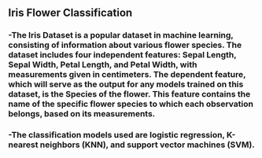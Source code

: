 ##  Iris Flower Classification
### -The Iris Dataset is a popular dataset in machine learning, consisting of information about various flower species. The dataset includes four independent features: Sepal Length, Sepal Width, Petal Length, and Petal Width, with measurements given in centimeters. The dependent feature, which will serve as the output for any models trained on this dataset, is the Species of the flower. This feature contains the name of the specific flower species to which each observation belongs, based on its measurements.
### -The classification models used are logistic regression, K-nearest neighbors (KNN), and support vector machines (SVM).

